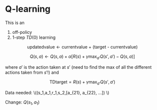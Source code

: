 # Q-learning

This is an

1. off-policy 
2. 1-step $TD(0)$ learning

$$
\text{updatedvalue} \leftarrow \text{currentvalue + (target - currentvalue)}
$$

$$
Q(s,a) \leftarrow Q(s,a) +  \alpha [R(s) + \gamma \max_{a'} Q(s',a') -Q(s,a)]
$$

where $a'$ is the action taken at $s'$ (need to find the max of all the different actions taken from $s'$!) and

$$
\text{TDtarget} = R(s) + \gamma \max_{a'} Q(s',a')
$$

Data needed: \\((s_1,a_1,r_1,s_2,[a_{21}, a_{22}, ...]) \\)

Change: $Q(s_1,a_1)$
